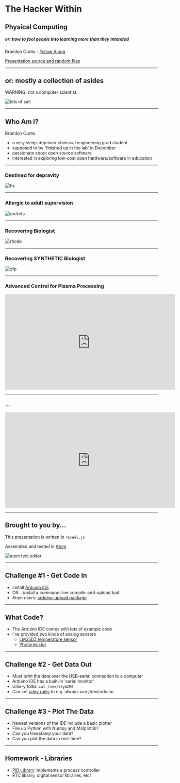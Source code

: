 # The Hacker Within

## Physical Computing

##### or: how to fool people into learning more than they intended

Brandon Curtis - [Follow Along](https://www.brandoncurtis.com/thw)

[Presentation source and random files](https://github.com/bc-design/www-bsc/tree/master/thw)

------

## or: mostly a collection of asides

WARNING: not a computer scientist.

![lots of salt](img/salt.jpg "Season To Taste")

---

## Who Am I?

Brandon Curtis

+ a very sleep-deprived chemical engineering grad student
+ supposed to be 'finished up in the lab' in December
+ passionate about open source software
+ interested in exploring low-cost open hardware/software in education

---

### Destined for depravity

![hs](img/bc-hs.png)

---

### Allergic to adult supervision

![rockets](img/bc-rocket.png)

---

### Recovering Biologist

![rhodo](img/bc-rhodo.png)

---

### Recovering SYNTHETIC Biologist

![zfp](img/bc-zfp.png)

---

### Advanced Control for Plasma Processing

<iframe width="560" height="315" src="https://www.youtube.com/embed/7F2OqmqJBCw" frameborder="0" allowfullscreen></iframe>

---

### ...

<iframe width="560" height="315" src="https://www.youtube.com/embed/rHfVr7ohois" frameborder="0" allowfullscreen></iframe>

------

## Brought to you by...

This presentation is written in `reveal.js`

Assembled and tested in [Atom](https://atom.io/)

![atom text editor](img/atom.png)

------

## Challenge #1 - Get Code In

+ Install [Arduino IDE](https://www.arduino.cc/en/Main/Software) <!-- .element: class="fragment" data-fragment-index="1" -->
+ OR... install a command-line compile-and-upload tool <!-- .element: class="fragment" data-fragment-index="2" -->
+ Atom users: [arduino-upload package](https://atom.io/packages/arduino-upload) <!-- .element: class="fragment" data-fragment-index="3" -->

---

## What Code?

+ The Arduino IDE comes with lots of example code
+ I've provided two kinds of analog sensors
  + [LM35DZ temperature sensor](http://www.ti.com/lit/ds/symlink/lm35.pdf)
  + [Photoresistor](https://en.wikipedia.org/wiki/Photoresistor)

------

## Challenge #2 - Get Data Out

+ Must print the data over the USB-serial connection to a computer
+ Arduino IDE has a built-in 'serial monitor'
+ Unix-y folks: `cat /dev/ttyACM0`
+ Can set [udev rules](https://www.brandoncurtis.com/files/arduino/50-arduino.rules) to e.g. always use /dev/arduino

------

## Challenge #3 - Plot The Data

+ Newest versions of the IDE include a basic plotter
+ Fire up Python with Numpy and Matplotlib?
+ Can you timestamp your data?
+ Can you plot the data in real-time?

------

## Homework - Libraries

+ [PID Library](https://github.com/br3ttb/Arduino-PID-Library/) implements a process controller
+ RTC library, digital sensor libraries, etc!
